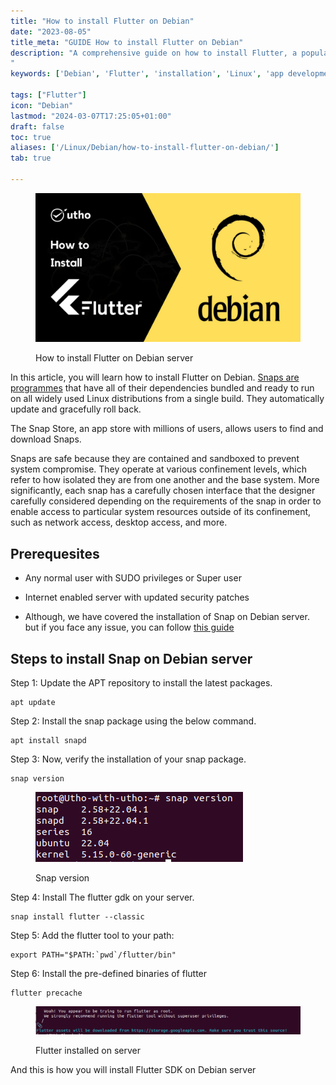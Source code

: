 ```yaml
---
title: "How to install Flutter on Debian"
date: "2023-08-05"
title_meta: "GUIDE How to install Flutter on Debian"
description: "A comprehensive guide on how to install Flutter, a popular UI toolkit for building natively compiled applications, on Debian.
"
keywords: ['Debian', 'Flutter', 'installation', 'Linux', 'app development', 'UI toolkit']

tags: ["Flutter"]
icon: "Debian"
lastmod: "2024-03-07T17:25:05+01:00"
draft: false
toc: true
aliases: ['/Linux/Debian/how-to-install-flutter-on-debian/']
tab: true

---
```


<figure>

![How to install Flutter on Debian server](images/How-to-install-Flutter-on-Debian-server.jpg)

<figcaption>

How to install Flutter on Debian server

</figcaption>

</figure>

In this article, you will learn how to install Flutter on Debian. [Snaps are programmes](https://en.wikipedia.org/wiki/Snap_(software)) that have all of their dependencies bundled and ready to run on all widely used Linux distributions from a single build. They automatically update and gracefully roll back.

The Snap Store, an app store with millions of users, allows users to find and download Snaps.

Snaps are safe because they are contained and sandboxed to prevent system compromise. They operate at various confinement levels, which refer to how isolated they are from one another and the base system. More significantly, each snap has a carefully chosen interface that the designer carefully considered depending on the requirements of the snap in order to enable access to particular system resources outside of its confinement, such as network access, desktop access, and more.

## Prerequesites

- Any normal user with SUDO privileges or Super user

- Internet enabled server with updated security patches

- Although, we have covered the installation of Snap on Debian server. but if you face any issue, you can follow [this guide](https://utho.com/docs/tutorial/how-to-install-snap-on-ubuntu-server/)

## Steps to install Snap on Debian server

Step 1: Update the APT repository to install the latest packages.

```
apt update
```
Step 2: Install the snap package using the below command.

```
apt install snapd
```
Step 3: Now, verify the installation of your snap package.

```
snap version
```

<figure>

![Snap version](images/image-1180.png)

<figcaption>

Snap version

</figcaption>

</figure>

Step 4: Install The flutter gdk on your server.

```
snap install flutter --classic
```
Step 5: Add the flutter tool to your path:

```
export PATH="$PATH:`pwd`/flutter/bin"
```
Step 6: Install the pre-defined binaries of flutter

```
flutter precache
```
<figure>

![Flutter installed on server](images/image-1179.png)

<figcaption>

Flutter installed on server

</figcaption>

</figure>

And this is how you will install Flutter SDK on Debian server
